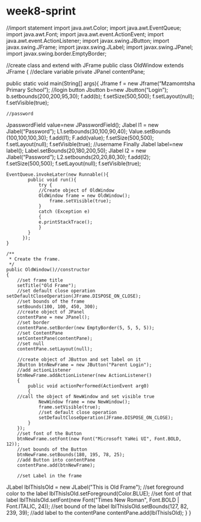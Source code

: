 # week8-sprint

//import statement
import java.awt.Color;
import java.awt.EventQueue;
import java.awt.Font;
import java.awt.event.ActionEvent;
import java.awt.event.ActionListener;
import javax.swing.JButton;
import javax.swing.JFrame;
import javax.swing.JLabel;
import javax.swing.JPanel;
import javax.swing.border.EmptyBorder;

//create class and extend with JFrame
public class OldWindow extends JFrame 
{
	//declare variable
	private JPanel contentPane;

public static void main(String[] args){
Jframe f = new Jframe(“Mzamomtsha Primary School”);
//login button
Jbutton b=new Jbutton(“Login”);
b.setbounds(200,200,95,30);
f.add(b);
f.setSize(500,500);
f.setLayout(null);
f.setVisible(true);

	//password 
JpasswordField  value=new JPasswordField();
Jlabel l1 = new Jlabel(“Password”);
L1.setbounds(30,100,90,40);
Value.setBounds (100,100,100,30);
f.add(l1);
F.add(value);
f.setSize(500,500);
f.setLayout(null);
f.setVisible(true);
//username 
Finally Jlabel label=new label();
Label.setBounds(20,180,200,50);
Jlabel l2 = new Jlabel(“Password”);
L2.setbounds(20,20,80,30);
f.add(l2);
f.setSize(500,500);
f.setLayout(null);
f.setVisible(true);


	EventQueue.invokeLater(new Runnable(){
			public void run(){
				try {
				//Create object of OldWindow
				OldWindow frame = new OldWindow();
					frame.setVisible(true);			
				} 
				catch (Exception e)
				{
				e.printStackTrace();
				}
			}
          });
	}

	/**
	 * Create the frame.
	 */
	public OldWindow()//constructor 
	{
		//set frame title
		setTitle("Old Frame");
		//set default close operation		setDefaultCloseOperation(JFrame.DISPOSE_ON_CLOSE);
		//set bounds of the frame
		setBounds(100, 100, 450, 300);
		//create object of JPanel
		contentPane = new JPanel();
		//set border
		contentPane.setBorder(new EmptyBorder(5, 5, 5, 5));
		//set ContentPane
		setContentPane(contentPane);
		//set null
		contentPane.setLayout(null);
		
		//create object of JButton and set label on it
		JButton btnNewFrame = new JButton("Parent Login");
		//add actionListener
		btnNewFrame.addActionListener(new ActionListener()
		{
			public void actionPerformed(ActionEvent arg0)
			{
		//call the object of NewWindow and set visible true
				NewWindow frame = new NewWindow();
				frame.setVisible(true);
				//set default close operation
				setDefaultCloseOperation(JFrame.DISPOSE_ON_CLOSE);
			}
		});
		//set font of the Button
		btnNewFrame.setFont(new Font("Microsoft YaHei UI", Font.BOLD, 12));
		//set bounds of the Button
		btnNewFrame.setBounds(180, 195, 78, 25);
		//add Button into contentPane
		contentPane.add(btnNewFrame);
		
		//set Label in the frame
JLabel lblThisIsOld = new JLabel("This is Old Frame");
		//set foreground color to the label
		lblThisIsOld.setForeground(Color.BLUE);
		//set font of that label
lblThisIsOld.setFont(new Font("Times New Roman", Font.BOLD | Font.ITALIC, 24));
		//set bound of the label
		lblThisIsOld.setBounds(127, 82, 239, 39);
		//add label to the contentPane
		contentPane.add(lblThisIsOld);
	}
}
	
